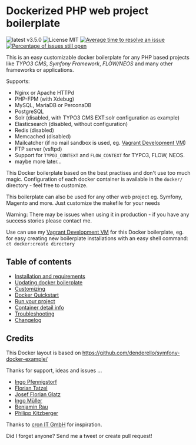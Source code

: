 # Dockerized PHP web project boilerplate

![latest v3.5.0](https://img.shields.io/badge/latest-v3.5.0-green.svg?style=flat)
![License MIT](https://img.shields.io/badge/license-MIT-blue.svg?style=flat)
[![Average time to resolve an issue](http://isitmaintained.com/badge/resolution/mblaschke/typo3-docker-boilerplate.svg)](http://isitmaintained.com/project/mblaschke/typo3-docker-boilerplate "Average time to resolve an issue")
[![Percentage of issues still open](http://isitmaintained.com/badge/open/mblaschke/typo3-docker-boilerplate.svg)](http://isitmaintained.com/project/mblaschke/typo3-docker-boilerplate "Percentage of issues still open")

This is an easy customizable docker boilerplate for any PHP based projects like _TYPO3 CMS_,  _Symfony Framework_, _FLOW/NEOS_ and many other frameworks or applications.

Supports:

- Nginx or Apache HTTPd
- PHP-FPM (with Xdebug)
- MySQL, MariaDB or PerconaDB
- PostgreSQL
- Solr (disabled, with TYPO3 CMS EXT:solr configuration as example)
- Elasticsearch (disabled, without configuration)
- Redis (disabled)
- Memcached (disabled)
- Mailcatcher (if no mail sandbox is used, eg. [Vagrant Development VM](https://github.com/mblaschke/vagrant-development))
- FTP server (vsftpd)
- Support for `TYPO3_CONTEXT` and `FLOW_CONTEXT` for TYPO3, FLOW, NEOS.
- maybe more later...

This Docker boilerplate based on the best practises and don't use too much magic.
Configuration of each docker container is available in the `docker/` directory - feel free to customize.

This boilerplate can also be used for any other web project eg. Symfony, Magento and more.
Just customize the makefile for your needs

Warning: There may be issues when using it in production - if you have any success stories please contact me.

Use can use my [Vagrant Development VM](https://github.com/mblaschke/vagrant-development) for this Docker boilerplate, eg. for easy creating new boilerplate installations with an easy shell command: `ct docker:create directory`

## Table of contents

- [Installation and requirements](/documentation/INSTALL.md)
- [Updating docker boilerplate](/documentation/UPDATE.md)
- [Customizing](/documentation/CUSTOMIZE.md)
- [Docker Quickstart](/documentation/DOCKER-QUICKSTART.md)
- [Run your project](/documentation/DOCKER-STARTUP.md)
- [Container detail info](/documentation/DOCKER-INFO.md)
- [Troubleshooting](/documentation/TROUBLESHOOTING.md)
- [Changelog](/CHANGELOG.md)

## Credits

This Docker layout is based on https://github.com/denderello/symfony-docker-example/

Thanks for support, ideas and issues ...
- [Ingo Pfennigstorf](https://github.com/ipf)
- [Florian Tatzel](https://github.com/PanadeEdu)
- [Josef Florian Glatz](https://github.com/jousch)
- [Ingo Müller](https://github.com/IngoMueller)
- [Benjamin Rau](https://twitter.com/benjamin_rau)
- [Philipp Kitzberger](https://github.com/Kitzberger)

Thanks to [cron IT GmbH](http://www.cron.eu/) for inspiration.

Did I forget anyone? Send me a tweet or create pull request!
